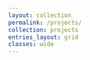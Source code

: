 ```yaml
---
layout: collection
permalink: /projects/
collection: projects
entries_layout: grid
classes: wide 
---
```

